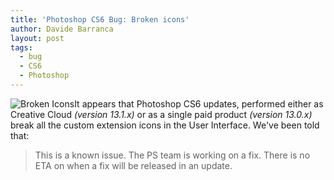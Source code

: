 ```yaml
---
title: 'Photoshop CS6 Bug: Broken icons'
author: Davide Barranca
layout: post
tags:
  - bug
  - CS6
  - Photoshop
---
```


![Broken Icons][a]It appears that Photoshop CS6 updates, performed either as Creative Cloud *(version 13.1.x)* or as a single paid product *(version 13.0.x)* break all the custom extension icons in the User Interface. We've been told that: 

> This is a known issue. The PS team is working on a fix. There is no ETA on when a fix will be released in an update.

[a]: {{site.baseurl}}/news/images/BrokenIcon.png "Broken Icon"